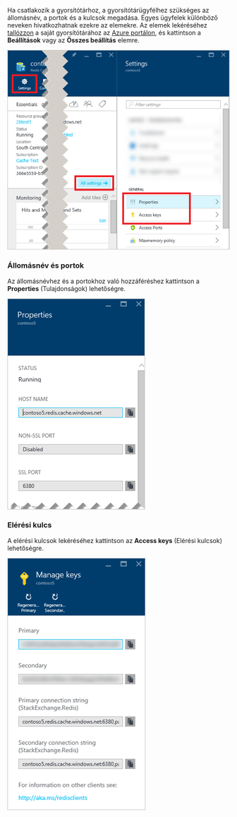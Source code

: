 Ha csatlakozik a gyorsítótárhoz, a gyorsítótárügyfélhez szükséges az állomásnév, a portok és a kulcsok megadása. Egyes ügyfelek különböző neveken hivatkozhatnak ezekre az elemekre. Az elemek lekéréséhez [tallózzon](../articles/redis-cache/cache-configure.md#configure-redis-cache-settings) a saját gyorsítótárához az [Azure portálon](https://portal.azure.com), és kattintson a **Beállítások** vagy az **Összes beállítás** elemre.

![A Redis Cache-gyorsítótár beállításai](media/redis-cache-access-keys/redis-cache-settings.png)

### Állomásnév és portok

Az állomásnévhez és a portokhoz való hozzáféréshez kattintson a **Properties** (Tulajdonságok) lehetőségre.

![A Redis Cache-gyorsítótár tulajdonságai](media/redis-cache-access-keys/redis-cache-properties.png)

### Elérési kulcs

A elérési kulcsok lekéréséhez kattintson az **Access keys** (Elérési kulcsok) lehetőségre.

![A Redis Cache-gyorsítótár elérési kulcsai](media/redis-cache-access-keys/redis-cache-access-keys.png)


<!--HONumber=Jun16_HO2-->


